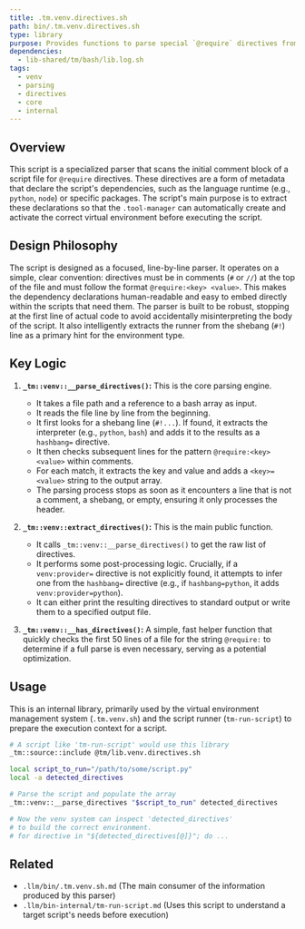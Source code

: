 ```yaml
---
title: .tm.venv.directives.sh
path: bin/.tm.venv.directives.sh
type: library
purpose: Provides functions to parse special `@require` directives from script file headers to determine virtual environment needs.
dependencies:
  - lib-shared/tm/bash/lib.log.sh
tags:
  - venv
  - parsing
  - directives
  - core
  - internal
---
```


## Overview
This script is a specialized parser that scans the initial comment block of a script file for `@require` directives. These directives are a form of metadata that declare the script's dependencies, such as the language runtime (e.g., `python`, `node`) or specific packages. The script's main purpose is to extract these declarations so that the `.tool-manager` can automatically create and activate the correct virtual environment before executing the script.

## Design Philosophy
The script is designed as a focused, line-by-line parser. It operates on a simple, clear convention: directives must be in comments (`#` or `//`) at the top of the file and must follow the format `@require:<key> <value>`. This makes the dependency declarations human-readable and easy to embed directly within the scripts that need them. The parser is built to be robust, stopping at the first line of actual code to avoid accidentally misinterpreting the body of the script. It also intelligently extracts the runner from the shebang (`#!`) line as a primary hint for the environment type.

## Key Logic
1.  **`_tm::venv::__parse_directives()`:** This is the core parsing engine.
    -   It takes a file path and a reference to a bash array as input.
    -   It reads the file line by line from the beginning.
    -   It first looks for a shebang line (`#!...`). If found, it extracts the interpreter (e.g., `python`, `bash`) and adds it to the results as a `hashbang=` directive.
    -   It then checks subsequent lines for the pattern `@require:<key> <value>` within comments.
    -   For each match, it extracts the key and value and adds a `<key>=<value>` string to the output array.
    -   The parsing process stops as soon as it encounters a line that is not a comment, a shebang, or empty, ensuring it only processes the header.

2.  **`_tm::venv::extract_directives()`:** This is the main public function.
    -   It calls `_tm::venv::__parse_directives()` to get the raw list of directives.
    -   It performs some post-processing logic. Crucially, if a `venv:provider=` directive is not explicitly found, it attempts to infer one from the `hashbang=` directive (e.g., if `hashbang=python`, it adds `venv:provider=python`).
    -   It can either print the resulting directives to standard output or write them to a specified output file.

3.  **`_tm::venv::__has_directives()`:** A simple, fast helper function that quickly checks the first 50 lines of a file for the string `@require:` to determine if a full parse is even necessary, serving as a potential optimization.

## Usage
This is an internal library, primarily used by the virtual environment management system (`.tm.venv.sh`) and the script runner (`tm-run-script`) to prepare the execution context for a script.

```bash
# A script like 'tm-run-script' would use this library
_tm::source::include @tm/lib.venv.directives.sh

local script_to_run="/path/to/some/script.py"
local -a detected_directives

# Parse the script and populate the array
_tm::venv::__parse_directives "$script_to_run" detected_directives

# Now the venv system can inspect 'detected_directives'
# to build the correct environment.
# for directive in "${detected_directives[@]}"; do ...
```

## Related
-   `.llm/bin/.tm.venv.sh.md` (The main consumer of the information produced by this parser)
-   `.llm/bin-internal/tm-run-script.md` (Uses this script to understand a target script's needs before execution)